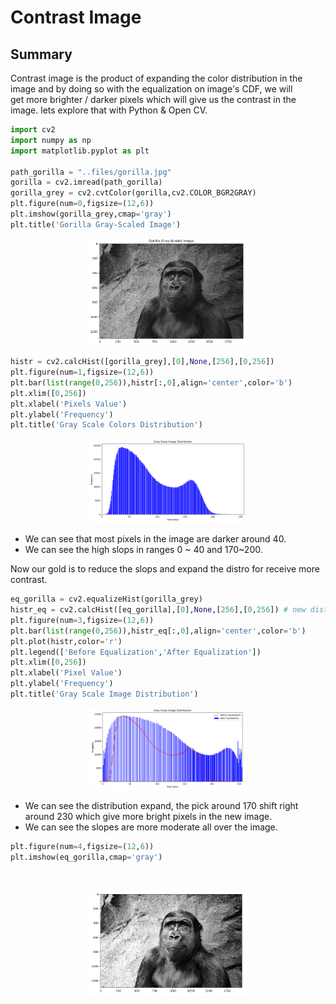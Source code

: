 # Contrast Image

## Summary
Contrast image is the product of expanding the color distribution in the image and by doing so with the equalization on image's CDF, we will get more brighter / darker pixels which will give us the contrast in the image. lets explore that with Python & Open CV.

```python
import cv2
import numpy as np
import matplotlib.pyplot as plt

path_gorilla = "..files/gorilla.jpg"
gorilla = cv2.imread(path_gorilla)
gorilla_grey = cv2.cvtColor(gorilla,cv2.COLOR_BGR2GRAY)
plt.figure(num=0,figsize=(12,6))
plt.imshow(gorilla_grey,cmap='gray')
plt.title('Gorilla Gray-Scaled Image')
```
<p align="center">
  <img src="https://github.com/matanelg/OpenCV/blob/master/Contrast-Image/files/gorilla_gray.png" width="50%" height="50%" />
</p>

```python
histr = cv2.calcHist([gorilla_grey],[0],None,[256],[0,256])
plt.figure(num=1,figsize=(12,6))
plt.bar(list(range(0,256)),histr[:,0],align='center',color='b')
plt.xlim([0,256])
plt.xlabel('Pixels Value')
plt.ylabel('Frequency')
plt.title('Gray Scale Colors Distribution')
```
<p align="center">
  <img src="https://github.com/matanelg/OpenCV/blob/master/Contrast-Image/files/gorilla_distro.png" width="50%" height="50%" />
</p>

- We can see that most pixels in the image are darker around 40.
- We can see the high slops in ranges 0 ~ 40 and 170~200. 

Now our gold is to reduce the slops and expand the distro for receive more contrast.
```python
eq_gorilla = cv2.equalizeHist(gorilla_grey)
histr_eq = cv2.calcHist([eq_gorilla],[0],None,[256],[0,256]) # new distro
plt.figure(num=3,figsize=(12,6))
plt.bar(list(range(0,256)),histr_eq[:,0],align='center',color='b')
plt.plot(histr,color='r')
plt.legend(['Before Equalization','After Equalization'])
plt.xlim([0,256])
plt.xlabel('Pixel Value')
plt.ylabel('Frequency')
plt.title('Gray Scale Image Distribution')
```
<p align="center">
  <img src="https://github.com/matanelg/OpenCV/blob/master/Contrast-Image/files/gorilla_new_distro.png" width="50%" height="50%" />
</p>

- We can see the distribution expand, the pick around 170 shift right around 230 which give more bright pixels in the new image.
- We can see the slopes are more moderate all over the image.

```python
plt.figure(num=4,figsize=(12,6))
plt.imshow(eq_gorilla,cmap='gray')
```
​<p align="center">
  <img src="https://github.com/matanelg/OpenCV/blob/master/Contrast-Image/files/contrast_image.png" width="50%" height="50%" />
</p>



